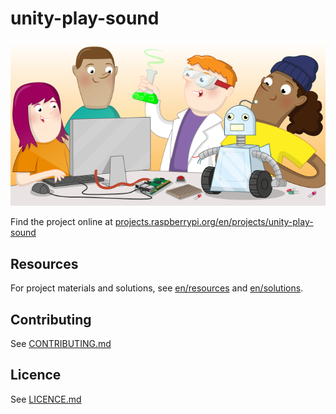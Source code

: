 # unity-play-sound

![unity-play-sound](banner.png)

Find the project online at [projects.raspberrypi.org/en/projects/unity-play-sound](https://projects.raspberrypi.org/en/projects/unity-play-sound)

## Resources
For project materials and solutions, see [en/resources](https://github.com/raspberrypilearning/unity-play-sound/tree/master/en/resources) and [en/solutions](https://github.com/raspberrypilearning/unity-play-sound/tree/master/en/solutions).

## Contributing
See [CONTRIBUTING.md](CONTRIBUTING.md)

## Licence
 See [LICENCE.md](LICENCE.md)